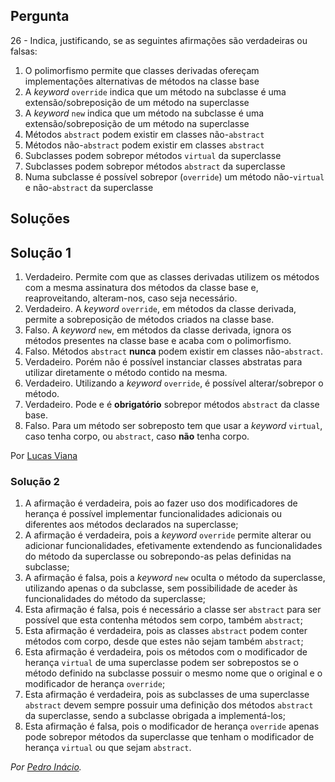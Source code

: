 ## Pergunta

26 - Indica, justificando, se as seguintes afirmações são verdadeiras ou
falsas:

1. O polimorfismo permite que classes derivadas ofereçam implementações
   alternativas de métodos na classe base
2. A _keyword_ `override` indica que um método na subclasse é uma
   extensão/sobreposição de um método na superclasse
3. A _keyword_ `new` indica que um método na subclasse é uma
   extensão/sobreposição de um método na superclasse
4. Métodos `abstract` podem existir em classes não-`abstract`
5. Métodos não-`abstract` podem existir em classes `abstract`
6. Subclasses podem sobrepor métodos `virtual` da superclasse
7. Subclasses podem sobrepor métodos `abstract` da superclasse
8. Numa subclasse é possível sobrepor (`override`) um método não-`virtual` e
   não-`abstract` da superclasse

## Soluções

## Solução 1

1. Verdadeiro. Permite com que as classes derivadas utilizem os métodos
   com a mesma assinatura dos métodos da classe base e, reaproveitando,
   alteram-nos, caso seja necessário.
2. Verdadeiro. A _keyword_ `override`, em métodos da classe derivada, permite
    a sobreposição de métodos criados na classe base.
3. Falso. A _keyword_ `new`, em métodos da classe derivada, ignora os métodos
   presentes na classe base e acaba com o polimorfismo.
4. Falso. Métodos `abstract` __nunca__ podem existir em classes não-`abstract`.
5. Verdadeiro. Porém não é possível instanciar classes abstratas para utilizar
   diretamente o método contido na mesma.
6. Verdadeiro. Utilizando a _keyword_ `override`, é possível alterar/sobrepor
    o método.
7. Verdadeiro. Pode e é __obrigatório__ sobrepor métodos `abstract`
   da classe base.
8. Falso. Para um método ser sobreposto tem que usar a _keyword_ `virtual`,
   caso tenha corpo, ou `abstract`, caso __não__ tenha corpo.

Por [Lucas Viana](https://github.com/LucasViana18)

### Solução 2

1. A afirmação é verdadeira, pois ao fazer uso dos modificadores de herança
é possível implementar funcionalidades adicionais ou diferentes aos métodos
declarados na superclasse;
2. A afirmação é verdadeira, pois a *keyword* `override` permite alterar ou
adicionar funcionalidades, efetivamente extendendo as funcionalidades do método
da superclasse ou sobrepondo-as pelas definidas na subclasse;
3. A afirmação é falsa, pois a *keyword* `new` oculta o método da superclasse,
utilizando apenas o da subclasse, sem possibilidade de aceder às
funcionalidades do método da superclasse;
4. Esta afirmação é falsa, pois é necessário a classe ser `abstract` para
ser possível que esta contenha métodos sem corpo, também `abstract`;
5. Esta afirmação é verdadeira, pois as classes `abstract` podem conter métodos
com corpo, desde que estes não sejam também `abstract`;
6. Esta afirmação é verdadeira, pois os métodos com o modificador de herança
`virtual` de uma superclasse podem ser sobrepostos se o método definido na
subclasse possuir o mesmo nome que o original e o modificador de herança
`override`;
7. Esta afirmação é verdadeira, pois as subclasses de uma superclasse
`abstract` devem sempre possuir uma definição dos métodos `abstract` da
superclasse, sendo a subclasse obrigada a implementá-los;
8. Esta afirmação é falsa, pois o modificador de herança `override` apenas pode
sobrepor métodos da superclasse que tenham o modificador de herança `virtual`
ou que sejam `abstract`.

*Por [Pedro Inácio](https://github.com/PmaiWoW).*